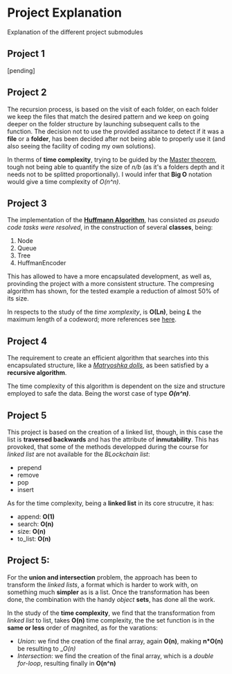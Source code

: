 # Project Explanation
Explanation of the different project submodules

## Project 1
[pending]

## Project 2
The recursion process, is based on the visit of each folder, on each folder we keep the files that match the desired pattern and we keep on going deeper on the folder structure by launching subsequent calls to the function. The decision not to use the provided assitance to detect if it was a __file__ or a __folder__, has been decided after not being able to properly use it (and also seeing the facility of coding my own solutions).

In therms of __time complexity__, trying to be guided by the [Master theorem](https://en.wikipedia.org/wiki/Master_theorem_(analysis_of_algorithms)), tough not being able to quantify the size of _n/b_ (as it's a folders depth and it needs not to be splitted proportionally). I would infer that __Big O__ notation would give a time complexity of _O(n^n)_.

## Project 3
The implementation of the [__Huffmann Algorithm__](https://en.wikipedia.org/wiki/Huffman_coding), has consisted _as pseudo code tasks were resolved_, in the construction of several __classes__, being:
1. Node
2. Queue
3. Tree
4. HuffmanEncoder 

This has allowed to have a more encapsulated development, as well as, provinding the project with a more consistent structure. The compresing algorithm has shown, for the tested example a reduction of almost 50% of its size. 

In respects to the study of the _time xomplexity_, is __O(Ln)__, being _**L**_ the maximum length of a codeword; more references see [here](https://en.wikipedia.org/wiki/Huffman_coding#Optimality).

## Project 4 
The requirement to create an efficient algorithm that searches into this encapsulated structure, like a [_Matryoshka dolls_](https://en.wikipedia.org/wiki/Matryoshka_doll), as been satisfied by a __recursive algorithm__. 

The time complexity of this algorithm is dependent on the size and structure employed to safe the data. Being the worst case of type __*O(n^n)*__.

## Project 5
This project is based on the creation of a linked list, though, in this case the list is __traversed backwards__ and has the attribute of __inmutability__. This has provoked, that some of the methods developped during the course for _linked list_ are not available for the _BLockchain list_:
- prepend
- remove
- pop 
- insert

As for the time complexity, being a __linked list__ in its core strucutre, it has:

- append: __O(1)__
- search: __O(n)__
- size: __O(n)__
- to_list: __O(n)__

## Project 5: 
For the __union and intersection__ problem, the approach has been to transform the _linked lists_, a format which is harder to work with, on something much __simpler__ as is a list. Once the transformation has been done, the combination with the handy _object_ __sets__, has done all the work.

In the study of the __time complexity__, we find that the transformation from _linked list_ to list, takes __O(n)__ time complexity, the the set function is in the __same or less__ order of magnited, as for the varations:
- _Union_: we find the creation of the final array, again __O(n)__, making __n*O(n)__ be resulting to __O(n)_
- _Intersection_: we find the creation of the final array, which is a _double for-loop_, resulting finally in __O(n^n)__

